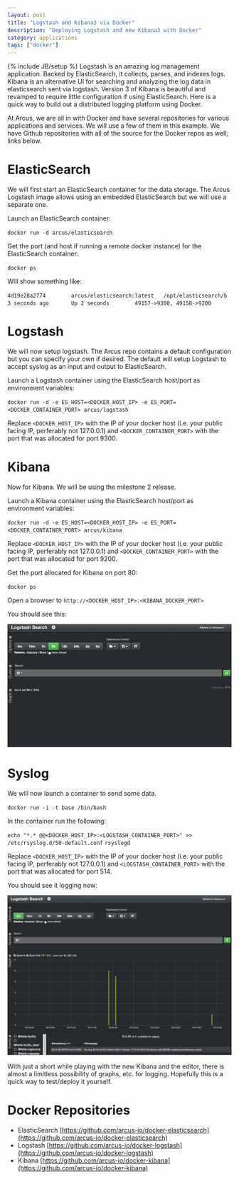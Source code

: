 ```yaml
---
layout: post
title: "Logstash and Kibana3 via Docker"
description: "Deploying Logstash and new Kibana3 with Docker"
category: applications
tags: ["docker"]
---
```

{% include JB/setup %}
Logstash is an amazing log management application.  Backed by ElasticSearch, it
collects, parses, and indexes logs.  Kibana is an alternative UI for searching
and analyzing the log data in elasticsearch sent via logstash.  Version 3 of
Kibana is beautiful and revamped to require little configuration if using
ElasticSearch.  Here is a quick way to build out a distributed logging platform
using Docker.

At Arcus, we are all in with Docker and have several repositories for various
applications and services.  We will use a few of them in this example.  We have
Github repositories with all of the source for the Docker repos as well; links
below.

# ElasticSearch
We will first start an ElasticSearch container for the data storage.  The Arcus
Logstash image allows using an embedded ElasticSearch but we will use a separate
one.

Launch an ElasticSearch container:

`docker run -d arcus/elasticsearch`

Get the port (and host if running a remote docker instance) for the ElasticSearch
container:

`docker ps`

Will show something like:

`4d19e28a2774        arcus/elasticsearch:latest   /opt/elasticsearch/b   3 seconds ago       Up 2 seconds        49157->9300, 49158->9200`

# Logstash
We will now setup logstash.  The Arcus repo contains a default configuration
but you can specify your own if desired.  The default will setup Logstash to
accept syslog as an input and output to ElasticSearch.

Launch a Logstash container using the ElasticSearch host/port as environment
variables:

`docker run -d -e ES_HOST=<DOCKER_HOST_IP> -e ES_PORT=<DOCKER_CONTAINER_PORT> arcus/logstash`

Replace `<DOCKER_HOST_IP>` with the IP of your docker host (i.e. your public
facing IP, perferably not 127.0.0.1) and `<DOCKER_CONTAINER_PORT>` with the port
that was allocated for port 9300.

# Kibana
Now for Kibana.  We will be using the milestone 2 release.

Launch a Kibana container using the ElasticSearch host/port as environment
variables:

`docker run -d -e ES_HOST=<DOCKER_HOST_IP> -e ES_PORT=<DOCKER_CONTAINER_PORT> arcus/kibana`

Replace `<DOCKER_HOST_IP>` with the IP of your docker host (i.e. your public
facing IP, perferably not 127.0.0.1) and `<DOCKER_CONTAINER_PORT>` with the port
that was allocated for port 9200.

Get the port allocated for Kibana on port 80:

`docker ps`

Open a browser to `http://<DOCKER_HOST_IP>:<KIBANA_DOCKER_PORT>`

You should see this:

![Kibana3](/assets/images/kibana.png)

# Syslog
We will now launch a container to send some data.

`docker run -i -t base /bin/bash`

In the container run the following:

`echo "*.* @@<DOCKER_HOST_IP>:<LOGSTASH_CONTAINER_PORT>" >> /etc/rsyslog.d/50-default.conf`
`rsyslogd`

Replace `<DOCKER_HOST_IP>` with the IP of your docker host (i.e. your public
facing IP, perferably not 127.0.0.1) and `<LOGSTASH_CONTAINER_PORT>` with the port
that was allocated for port 514.

You should see it logging now:

![Kibana3 Data](/assets/images/kibana_data.png)

With just a short while playing with the new Kibana and the editor, there is almost
a limitless possibility of graphs, etc. for logging.  Hopefully this is a quick
way to test/deploy it yourself.

# Docker Repositories

* ElasticSearch [https://github.com/arcus-io/docker-elasticsearch](https://github.com/arcus-io/docker-elasticsearch)
* Logstash [https://github.com/arcus-io/docker-logstash](https://github.com/arcus-io/docker-logstash)
* Kibana [https://github.com/arcus-io/docker-kibana](https://github.com/arcus-io/docker-kibana)

